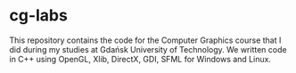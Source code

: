 # cg-labs
This repository contains the code for the Computer Graphics course that I did during my studies at Gdańsk University of Technology. We written code in C++ using OpenGL, Xlib, DirectX, GDI, SFML for Windows and Linux. 
